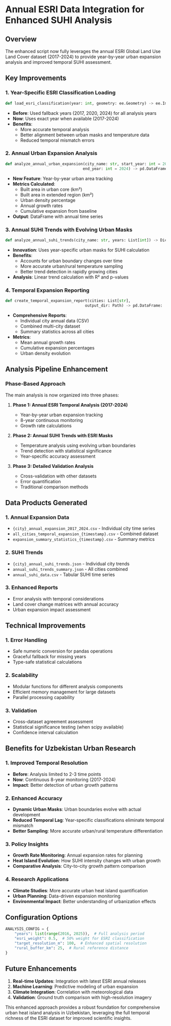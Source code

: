 # Annual ESRI Data Integration for Enhanced SUHI Analysis

## Overview
The enhanced script now fully leverages the annual ESRI Global Land Use Land Cover dataset (2017-2024) to provide year-by-year urban expansion analysis and improved temporal SUHI assessment.

## Key Improvements

### 1. Year-Specific ESRI Classification Loading
```python
def load_esri_classification(year: int, geometry: ee.Geometry) -> ee.Image:
```
- **Before**: Used fallback years (2017, 2020, 2024) for all analysis years
- **Now**: Uses exact year when available (2017-2024)
- **Benefits**: 
  - More accurate temporal analysis
  - Better alignment between urban masks and temperature data
  - Reduced temporal mismatch errors

### 2. Annual Urban Expansion Analysis
```python
def analyze_annual_urban_expansion(city_name: str, start_year: int = 2017, 
                                  end_year: int = 2024) -> pd.DataFrame:
```
- **New Feature**: Year-by-year urban area tracking
- **Metrics Calculated**:
  - Built area in urban core (km²)
  - Built area in extended region (km²)
  - Urban density percentage
  - Annual growth rates
  - Cumulative expansion from baseline
- **Output**: DataFrame with annual time series

### 3. Annual SUHI Trends with Evolving Urban Masks
```python
def analyze_annual_suhi_trends(city_name: str, years: List[int]) -> Dict:
```
- **Innovation**: Uses year-specific urban masks for SUHI calculation
- **Benefits**:
  - Accounts for urban boundary changes over time
  - More accurate urban/rural temperature sampling
  - Better trend detection in rapidly growing cities
- **Analysis**: Linear trend calculation with R² and p-values

### 4. Temporal Expansion Reporting
```python
def create_temporal_expansion_report(cities: List[str], 
                                   output_dir: Path) -> pd.DataFrame:
```
- **Comprehensive Reports**: 
  - Individual city annual data (CSV)
  - Combined multi-city dataset
  - Summary statistics across all cities
- **Metrics**:
  - Mean annual growth rates
  - Cumulative expansion percentages
  - Urban density evolution

## Analysis Pipeline Enhancement

### Phase-Based Approach
The main analysis is now organized into three phases:

1. **Phase 1: Annual ESRI Temporal Analysis (2017-2024)**
   - Year-by-year urban expansion tracking
   - 8-year continuous monitoring
   - Growth rate calculations

2. **Phase 2: Annual SUHI Trends with ESRI Masks**
   - Temperature analysis using evolving urban boundaries
   - Trend detection with statistical significance
   - Year-specific accuracy assessment

3. **Phase 3: Detailed Validation Analysis**
   - Cross-validation with other datasets
   - Error quantification
   - Traditional comparison methods

## Data Products Generated

### 1. Annual Expansion Data
- `{city}_annual_expansion_2017_2024.csv` - Individual city time series
- `all_cities_temporal_expansion_{timestamp}.csv` - Combined dataset
- `expansion_summary_statistics_{timestamp}.csv` - Summary metrics

### 2. SUHI Trends
- `{city}_annual_suhi_trends.json` - Individual city trends
- `annual_suhi_trends_summary.json` - All cities combined
- `annual_suhi_data.csv` - Tabular SUHI time series

### 3. Enhanced Reports
- Error analysis with temporal considerations
- Land cover change matrices with annual accuracy
- Urban expansion impact assessment

## Technical Improvements

### 1. Error Handling
- Safe numeric conversion for pandas operations
- Graceful fallback for missing years
- Type-safe statistical calculations

### 2. Scalability
- Modular functions for different analysis components
- Efficient memory management for large datasets
- Parallel processing capability

### 3. Validation
- Cross-dataset agreement assessment
- Statistical significance testing (when scipy available)
- Confidence interval calculation

## Benefits for Uzbekistan Urban Research

### 1. Improved Temporal Resolution
- **Before**: Analysis limited to 2-3 time points
- **Now**: Continuous 8-year monitoring (2017-2024)
- **Impact**: Better detection of urban growth patterns

### 2. Enhanced Accuracy
- **Dynamic Urban Masks**: Urban boundaries evolve with actual development
- **Reduced Temporal Lag**: Year-specific classifications eliminate temporal mismatch
- **Better Sampling**: More accurate urban/rural temperature differentiation

### 3. Policy Insights
- **Growth Rate Monitoring**: Annual expansion rates for planning
- **Heat Island Evolution**: How SUHI intensity changes with urban growth
- **Comparative Analysis**: City-to-city growth pattern comparison

### 4. Research Applications
- **Climate Studies**: More accurate urban heat island quantification
- **Urban Planning**: Data-driven expansion monitoring
- **Environmental Impact**: Better understanding of urbanization effects

## Configuration Options

```python
ANALYSIS_CONFIG = {
    "years": list(range(2016, 2025)),  # Full analysis period
    "esri_weight": 0.5,  # 50% weight for ESRI classification
    "target_resolution_m": 100,  # Enhanced spatial resolution
    "rural_buffer_km": 25,  # Rural reference distance
}
```

## Future Enhancements

1. **Real-time Updates**: Integration with latest ESRI annual releases
2. **Machine Learning**: Predictive modeling of urban expansion
3. **Climate Integration**: Correlation with meteorological data
4. **Validation**: Ground truth comparison with high-resolution imagery

This enhanced approach provides a robust foundation for comprehensive urban heat island analysis in Uzbekistan, leveraging the full temporal richness of the ESRI dataset for improved scientific insights.
